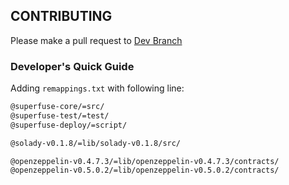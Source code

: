 ## CONTRIBUTING

Please make a pull request to [Dev Branch](https://github.com/Ratimon/superfuse-forge/tree/dev)

### Developer's Quick Guide

Adding `remappings.txt` with following line:

```txt
@superfuse-core/=src/
@superfuse-test/=test/
@superfuse-deploy/=script/

@solady-v0.1.8/=lib/solady-v0.1.8/src/

@openzeppelin-v0.4.7.3/=lib/openzeppelin-v0.4.7.3/contracts/
@openzeppelin-v0.5.0.2/=lib/openzeppelin-v0.5.0.2/contracts/
```
